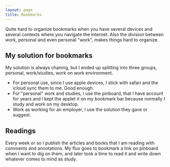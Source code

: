 ```yaml
---
layout: page
title: Bookmarks
---
```


Quite hard to organize bookmarks when you have several devices and several contexts where you navigate the internet. Also the division between work, personal and even personal "work", makes things hard to organize. 

## My solution for bookmarks

My solution is always chaning, but I ended up splitting into three groups, personal, work/studies, work on work environment. 

* For personal use, since I use apple devices, I stick with safari and the icloud sync them to me. Good enough. 
* For "personal" work and studies, I use the pinboard, that I have account for years and I kept the applet it on my bookmark bar because normally I study and work on my desktop. 
* Work as working for an employer, I use the solution they gave or suggest. 

## Readings

Every week or so I publish the articles and books that I am reading with comments and annotations. My flux goes to bookmark a link on pinboard when I want to dig on them, and later took a time to read it and write down whatever comes to mind as study.


